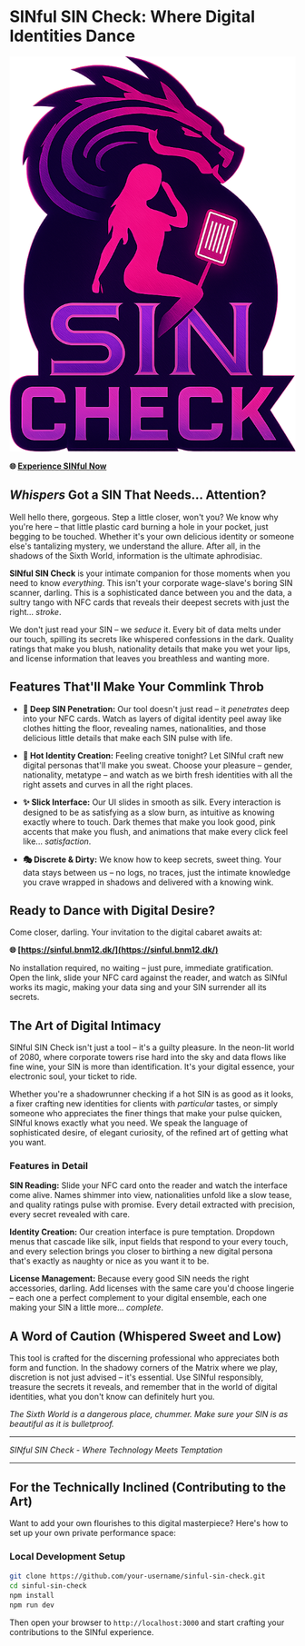 # SINful SIN Check: Where Digital Identities Dance

[![SINful SIN Check Logo](public/sin-check-logo.png)](https://sinful.bnm12.dk/)

**🌐 [Experience SINful Now](https://sinful.bnm12.dk/)**

## *Whispers* Got a SIN That Needs... Attention?

Well hello there, gorgeous. Step a little closer, won't you? We know why you're here – that little plastic card burning a hole in your pocket, just begging to be touched. Whether it's your own delicious identity or someone else's tantalizing mystery, we understand the allure. After all, in the shadows of the Sixth World, information is the ultimate aphrodisiac.

**SINful SIN Check** is your intimate companion for those moments when you need to know *everything*. This isn't your corporate wage-slave's boring SIN scanner, darling. This is a sophisticated dance between you and the data, a sultry tango with NFC cards that reveals their deepest secrets with just the right... *stroke*.

We don't just read your SIN – we *seduce* it. Every bit of data melts under our touch, spilling its secrets like whispered confessions in the dark. Quality ratings that make you blush, nationality details that make you wet your lips, and license information that leaves you breathless and wanting more.

## Features That'll Make Your Commlink Throb

* **🌹 Deep SIN Penetration:** Our tool doesn't just read – it *penetrates* deep into your NFC cards. Watch as layers of digital identity peel away like clothes hitting the floor, revealing names, nationalities, and those delicious little details that make each SIN pulse with life.

* **💋 Hot Identity Creation:** Feeling creative tonight? Let SINful craft new digital personas that'll make you sweat. Choose your pleasure – gender, nationality, metatype – and watch as we birth fresh identities with all the right assets and curves in all the right places.

* **✨ Slick Interface:** Our UI slides in smooth as silk. Every interaction is designed to be as satisfying as a slow burn, as intuitive as knowing exactly where to touch. Dark themes that make you look good, pink accents that make you flush, and animations that make every click feel like... *satisfaction*.

* **🎭 Discrete & Dirty:** We know how to keep secrets, sweet thing. Your data stays between us – no logs, no traces, just the intimate knowledge you crave wrapped in shadows and delivered with a knowing wink.

## Ready to Dance with Digital Desire?

Come closer, darling. Your invitation to the digital cabaret awaits at:

**🌐 [https://sinful.bnm12.dk/](https://sinful.bnm12.dk/)**

No installation required, no waiting – just pure, immediate gratification. Open the link, slide your NFC card against the reader, and watch as SINful works its magic, making your data sing and your SIN surrender all its secrets.

## The Art of Digital Intimacy

SINful SIN Check isn't just a tool – it's a guilty pleasure. In the neon-lit world of 2080, where corporate towers rise hard into the sky and data flows like fine wine, your SIN is more than identification. It's your digital essence, your electronic soul, your ticket to ride.

Whether you're a shadowrunner checking if a hot SIN is as good as it looks, a fixer crafting new identities for clients with *particular* tastes, or simply someone who appreciates the finer things that make your pulse quicken, SINful knows exactly what you need. We speak the language of sophisticated desire, of elegant curiosity, of the refined art of getting what you want.

### Features in Detail

**SIN Reading:** Slide your NFC card onto the reader and watch the interface come alive. Names shimmer into view, nationalities unfold like a slow tease, and quality ratings pulse with promise. Every detail extracted with precision, every secret revealed with care.

**Identity Creation:** Our creation interface is pure temptation. Dropdown menus that cascade like silk, input fields that respond to your every touch, and every selection brings you closer to birthing a new digital persona that's exactly as naughty or nice as you want it to be.

**License Management:** Because every good SIN needs the right accessories, darling. Add licenses with the same care you'd choose lingerie – each one a perfect complement to your digital ensemble, each one making your SIN a little more... *complete*.

## A Word of Caution (Whispered Sweet and Low)

This tool is crafted for the discerning professional who appreciates both form and function. In the shadowy corners of the Matrix where we play, discretion is not just advised – it's essential. Use SINful responsibly, treasure the secrets it reveals, and remember that in the world of digital identities, what you don't know can definitely hurt you.

*The Sixth World is a dangerous place, chummer. Make sure your SIN is as beautiful as it is bulletproof.*

---

*SINful SIN Check - Where Technology Meets Temptation*

---

## For the Technically Inclined (Contributing to the Art)

Want to add your own flourishes to this digital masterpiece? Here's how to set up your own private performance space:

### Local Development Setup
```bash
git clone https://github.com/your-username/sinful-sin-check.git
cd sinful-sin-check
npm install
npm run dev
```

Then open your browser to `http://localhost:3000` and start crafting your contributions to the SINful experience.
